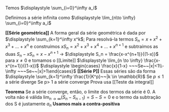 Temos $\displaystyle \sum_{i=0}^\infty a_i$

Definimos a série infinita como
	$\displaystyle \lim_{n\to \infty} \sum_{i=0}^\infty a_i$ 

**[[Série geométrica]]**
A forma geral da série geométrica é dada por
	$\displaystyle \sum_{k=1}^\infty x^k$; Para resolvá-la termos
	$S_n = x+x^2+x^3+...+x^n$ e construímos
	$xS_n = x^2+x^3+x^4+...+x^{n+1}$ e subtraímos as duas
	$S_n-xS_n = x-x^{n+1}$ -> $\displaystyle S_n = \frac{x-x^{n+1}}{(1-x)}$ para $x \neq 0$ 
	e tomamos o [[Limite]]
	$\displaystyle \lim_{n \to \infty} \frac{x-x^{n+1}}{(1-x)}$  $\displaystyle \begin{cases} \frac{x}{1-x} ~~~Se~~|x|<1\\-\infty ~~~Se~~|x|>1\end{cases}$
**[[Série P]]**
	Essas séries são da forma
	$\displaystyle \sum_{k=1}^\infty \frac{1}{K^p}~~|k \in \mathbb{R}$ 
	Se  $p\leq1$ a série diverge
	Se p> 1 a série converge
	Prova usa [[Teste da integral]]

**Teorema**
		Se a série converge, então, o limite dos termos da série é 0. A volta não é válida
		$\lim_{n \to \infty} (S_n-S_{n-1}) = S-S =0$ e o termo da subtração dos S é justamente $a_n$ 
		**Usamos mais a contra-positiva** 

